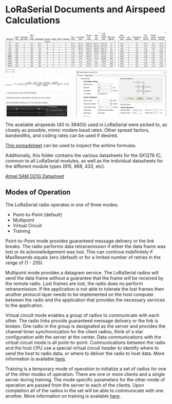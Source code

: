 LoRaSerial Documents and Airspeed Calculations
========================================

[![SparkFun LoRaSerial Airspeed Spreadsheet](LoRaSerial%20Airspeed%20Spreadsheet.jpg)](https://docs.google.com/spreadsheets/d/1qyJa3ldE-KDUHwHNSctBMccPTVRwKbmAsodkdvOc3-8/edit?usp=sharing)

The available airspeeds (40 to 38400) used in LoRaSerial were picked to, as closely as possible, mimic modem baud rates. Other spread factors, bandwidths, and coding rates can be used if desired.

[This spreadsheet](https://docs.google.com/spreadsheets/d/1qyJa3ldE-KDUHwHNSctBMccPTVRwKbmAsodkdvOc3-8/edit?usp=sharing) can be used to inspect the airtime formulas.

Additionally, this folder contains the various datasheets for the SX1276 IC, common to all LoRaSerial modules, as well as the individual datasheets for the different module types (915, 868, 433, etc).

[Atmel SAM D21G Datasheet](https://cdn.sparkfun.com/datasheets/Dev/Arduino/Boards/Atmel-42181-SAM-D21_Datasheet.pdf)

## Modes of Operation

The LoRaSerial radio operates in one of three modes:
* Point-to-Point (default)
* Multipoint
* Virtual Circuit
* Training

Point-to-Point mode provides guaranteed message delivery or the link breaks.  The radio performs data retransmission if either the data frame was lost or its acknowledgement was lost.  This can continue indefinitely if MaxResends equals zero (default) or for a limited number of retries in the range of (1 - 255).

Multipoint mode provides a datagram service.  The LoRaSerial radios will send the data frame without a guarantee that the frame will be received by the remote radio. Lost frames are lost, the radio does no perform retransmission.  If the application is not able to tolerate the lost frames then another protocol layer needs to be implemented on the host computer between the radio and the application that provides the necessary services to the application.

Virtual circuit mode enables a group of radios to communicate with each other. The radio links provide guaranteed message delivery or the link is broken. One radio in the group is designated as the server and provides the channel timer synchronization for the client radios, think of a star configuration with the server at the center.  Data communications with the virtual circuit mode is all point-to-point.  Communications between the radio and the host CPU use a special virtual circuit header to identify where to send the host to radio data, or where to deliver the radio to host data.  More information is available [here](https://github.com/sparkfun/SparkFun_LoRaSerial/blob/release_candidate/Documents/Virtual_Circuits.md).

Training is a temporary mode of operation to initialize a set of radios for one of the other modes of operation.  There are one or more clients and a single server during training.  The mode specific parameters for the other mode of operation are passed from the server to each of the clients.  Upon completion all of the radios in the set will be able to communicate with one another.  More information on training is available [here](https://github.com/sparkfun/SparkFun_LoRaSerial/blob/release_candidate/Documents/Training.md).
